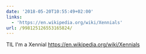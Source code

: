 ```yaml
---
date: '2018-05-20T10:55:49+02:00'
links:
  - 'https://en.wikipedia.org/wiki/Xennials'
url: /998125126553165824/
---
```

TIL I'm a Xennial https://en.wikipedia.org/wiki/Xennials

